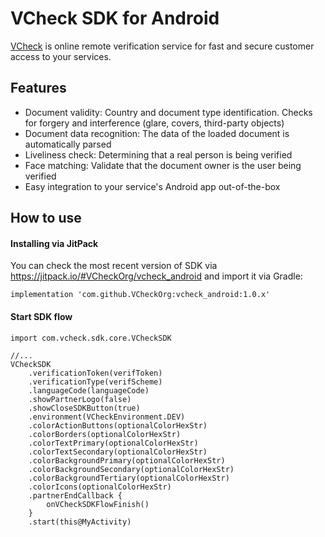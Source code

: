 # VCheck SDK for Android

[VCheck](https://vycheck.com/) is online remote verification service for fast and secure customer access to your services.

## Features

- Document validity: Country and document type identification. Checks for forgery and interference (glare, covers, third-party objects)
- Document data recognition: The data of the loaded document is automatically parsed
- Liveliness check: Determining that a real person is being verified
- Face matching: Validate that the document owner is the user being verified
- Easy integration to your service's Android app out-of-the-box

## How to use
#### Installing via JitPack

You can check the most recent version of SDK via https://jitpack.io/#VCheckOrg/vcheck_android and import it via Gradle:
```
implementation 'com.github.VCheckOrg:vcheck_android:1.0.x'
```

#### Start SDK flow

```
import com.vcheck.sdk.core.VCheckSDK

//...
VCheckSDK
    .verificationToken(verifToken)
    .verificationType(verifScheme)
    .languageCode(languageCode)
    .showPartnerLogo(false)
    .showCloseSDKButton(true)
    .environment(VCheckEnvironment.DEV)
    .colorActionButtons(optionalColorHexStr)
    .colorBorders(optionalColorHexStr)
    .colorTextPrimary(optionalColorHexStr)
    .colorTextSecondary(optionalColorHexStr)
    .colorBackgroundPrimary(optionalColorHexStr)
    .colorBackgroundSecondary(optionalColorHexStr)
    .colorBackgroundTertiary(optionalColorHexStr)
    .colorIcons(optionalColorHexStr)
    .partnerEndCallback {
        onVCheckSDKFlowFinish()
    }
    .start(this@MyActivity)
```
